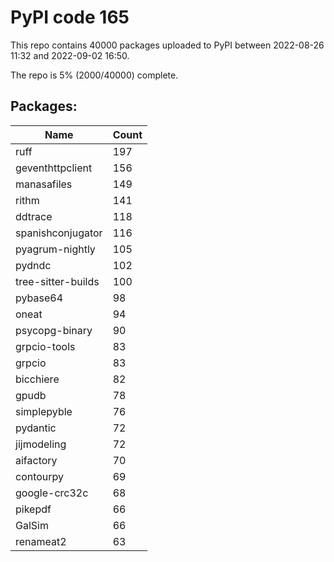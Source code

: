 # PyPI code 165

This repo contains 40000 packages uploaded to PyPI between 
2022-08-26 11:32 and 2022-09-02 16:50.

The repo is 5% (2000/40000) complete.

## Packages:

| Name  | Count |
| ----- | ----- |
| ruff | 197 |
| geventhttpclient | 156 |
| manasafiles | 149 |
| rithm | 141 |
| ddtrace | 118 |
| spanishconjugator | 116 |
| pyagrum-nightly | 105 |
| pydndc | 102 |
| tree-sitter-builds | 100 |
| pybase64 | 98 |
| oneat | 94 |
| psycopg-binary | 90 |
| grpcio-tools | 83 |
| grpcio | 83 |
| bicchiere | 82 |
| gpudb | 78 |
| simplepyble | 76 |
| pydantic | 72 |
| jijmodeling | 72 |
| aifactory | 70 |
| contourpy | 69 |
| google-crc32c | 68 |
| pikepdf | 66 |
| GalSim | 66 |
| renameat2 | 63 |


